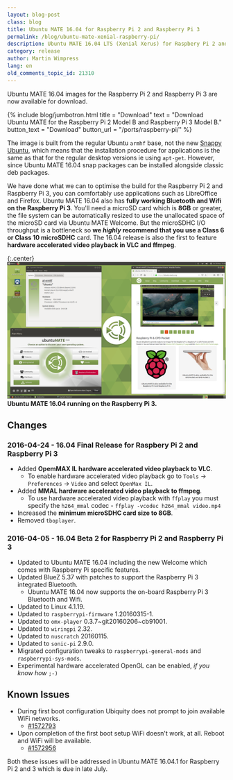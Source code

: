 ```yaml
---
layout: blog-post
class: blog
title: Ubuntu MATE 16.04 for Raspberry Pi 2 and Raspberry Pi 3
permalink: /blog/ubuntu-mate-xenial-raspberry-pi/
description: Ubuntu MATE 16.04 LTS (Xenial Xerus) for Raspbery Pi 2 and Raspberry Pi 3.
category: release
author: Martin Wimpress
lang: en
old_comments_topic_id: 21310
---
```


Ubuntu MATE 16.04 images for the Raspberry Pi 2 and Raspberry Pi 3 are
now available for download.

{% include blog/jumbotron.html
    title = "Download"
    text = "Download Ubuntu MATE for the Raspberry Pi 2 Model B and Raspberry Pi 3 Model B."
    button_text = "Download"
    button_url = "/ports/raspberry-pi/"
%}

The image is built from the regular Ubuntu `armhf` base, not the new
[Snappy Ubuntu](https://ubuntu.com/core), which means
that the installation procedure for applications is the same as that for
the regular desktop versions ie using `apt-get`. However, since
Ubuntu MATE 16.04 snap packages can be installed alongside classic deb
packages.

We have done what we can to optimise the build for the Raspberry Pi 2 and
Raspberry Pi 3, you can comfortably use applications such as LibreOffice and
Firefox. Ubuntu MATE 16.04 also has **fully working Bluetooth and Wifi on the
Raspberry Pi 3**. You'll need a microSD card which is **8GB** or greater, the
file system can be automatically resized to use the unallocated space of the
microSD card via Ubuntu MATE Welcome. But the microSDHC I/O throughput is a
bottleneck so **we *highly* recommend that you use a Class 6 or Class 10
microSDHC** card. The 16.04 release is also the first to feature **hardware
accelerated video playback in VLC and ffmpeg**.

{:.center}
![Ubuntu MATE 16.04 running on the Raspberry Pi 3](/images/blog/Screenshots/09_raspberrypi.png)
**Ubuntu MATE 16.04 running on the Raspberry Pi 3.**

## Changes

### 2016-04-24 - 16.04 Final Release for Raspbery Pi 2 and Raspberry Pi 3

  * Added **OpemMAX IL hardware accelerated video playback to VLC**.
    * To enable hardware accelerated video playback go to `Tools` -> `Preferences` -> `Video` and select `OpenMax IL`.
  * Added **MMAL hardware accelerated video playback to ffmpeg**.
    * To use hardware accelerated video playback with `ffplay` you must specify the `h264_mmal` codec - `ffplay -vcodec h264_mmal video.mp4`
  * Increased the **minimum microSDHC card size to 8GB**.
  * Removed `tboplayer`.

### 2016-04-05 - 16.04 Beta 2 for Raspberry Pi 2 and Raspberry Pi 3

  * Updated to Ubuntu MATE 16.04 including the new Welcome which comes with Raspberry Pi specific features.
  * Updated BlueZ 5.37 with patches to support the Raspberry Pi 3 integrated Bluetooth.
    * Ubuntu MATE 16.04 now supports the on-board Raspberry Pi 3 Bluetooth and Wifi.
  * Updated to Linux 4.1.19.
  * Updated to `raspberrypi-firmware` 1.20160315-1.
  * Updated to `omx-player` 0.3.7~git20160206~cb91001.
  * Updated to `wiringpi` 2.32.
  * Updated to `nuscratch` 20160115.
  * Updated to `sonic-pi` 2.9.0.
  * Migrated configuration tweaks to `raspberrypi-general-mods` and `raspberrypi-sys-mods`.
  * Experimental hardware accelerated OpenGL can be enabled, *if you know how* `;-)`

## Known Issues

  * During first boot configuration Ubiquity does not prompt to join available WiFi networks.
    * [#1572793](https://bugs.launchpad.net/bugs/1572793)
  * Upon completion of the first boot setup WiFi doesn't work, at all. Reboot and WiFi will be available.
    * [#1572956](https://bugs.launchpad.net/bugs/1572956)

Both these issues will be addressed in Ubuntu MATE 16.04.1 for Raspberry Pi 2
and 3 which is due in late July.
